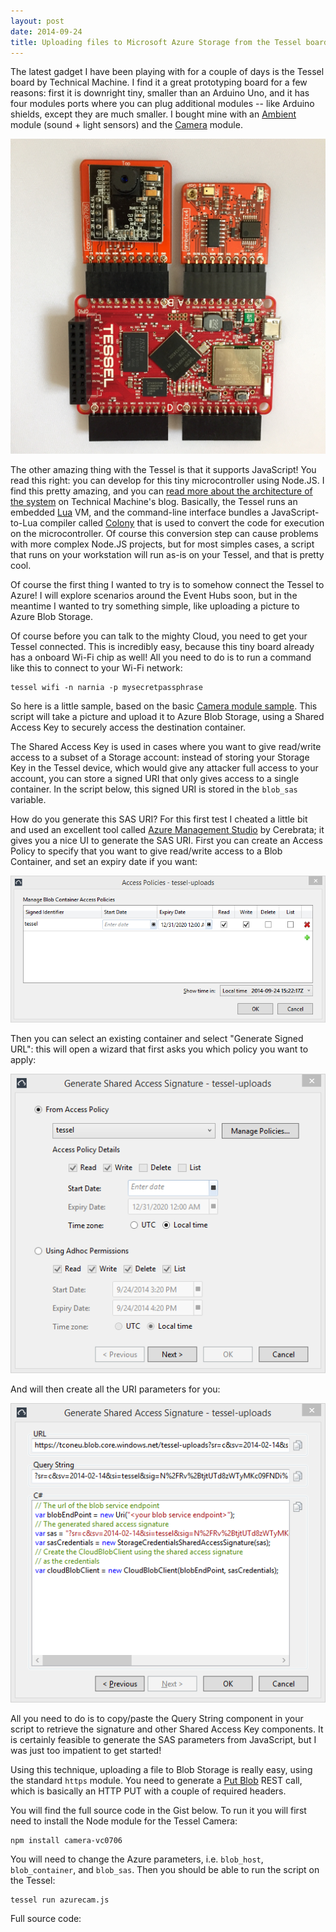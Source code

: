 ```yaml
---
layout: post
date: 2014-09-24
title: Uploading files to Microsoft Azure Storage from the Tessel board using Node.JS
---
```


The latest gadget I have been playing with for a couple of days is the Tessel board by Technical Machine. I find it a great prototyping board for a few reasons: first it is downright tiny, smaller than an Arduino Uno, and it has four modules ports where you can plug additional modules -- like Arduino shields, except they are much smaller. I bought mine with an [Ambient](http://start.tessel.io/modules/ambient) module (sound + light sensors) and the [Camera](http://start.tessel.io/modules/camera) module.

![My brand new Tessel](/images/tessel/tessel_camera_ambient.jpg)

The other amazing thing with the Tessel is that it supports JavaScript! You read this right: you can develop for this tiny microcontroller using Node.JS. I find this pretty amazing, and you can [read more about the architecture of the system](http://blog.technical.io/post/98257815497/how-tessel-works-the-basics) on Technical Machine's blog. Basically, the Tessel runs an embedded [Lua](http://www.lua.org/about.html) VM, and the command-line interface bundles a JavaScript-to-Lua compiler called [Colony](https://github.com/tessel/colony-compiler) that is used to convert the code for execution on the microcontroller. Of course this conversion step can cause problems with more complex Node.JS projects, but for most simples cases, a script that runs on your workstation will run as-is on your Tessel, and that is pretty cool.

Of course the first thing I wanted to try is to somehow connect the Tessel to Azure! I will explore scenarios around the Event Hubs soon, but in the meantime I wanted to try something simple, like uploading a picture to Azure Blob Storage.

Of course before you can talk to the mighty Cloud, you need to get your Tessel connected. This is incredibly easy, because this tiny board already has a onboard Wi-Fi chip as well! All you need to do is to run a command like this to connect to your Wi-Fi network:

```
tessel wifi -n narnia -p mysecretpassphrase
```

So here is a little sample, based on the basic [Camera module sample](http://start.tessel.io/modules/camera). This script will take a picture and upload it to Azure Blob Storage, using a Shared Access Key to securely access the destination container.

The Shared Access Key is used in cases where you want to give read/write access to a subset of a Storage account: instead of storing your Storage Key in the Tessel device, which would give any attacker full access to your account, you can store a signed URI that only gives access to a single container. In the script below, this signed URI is stored in the `blob_sas` variable.

How do you generate this SAS URI? For this first test I cheated a little bit and used an excellent tool called [Azure Management Studio](http://www.cerebrata.com/products/azure-management-studio/introduction) by Cerebrata; it gives you a nice UI to generate the SAS URI. First you can create an Access Policy to specify that you want to give read/write access to a Blob Container, and set an expiry date if you want:

![Create Access Policy](/images/tessel/image3.png)

Then you can select an existing container and select "Generate Signed URL": this will open a wizard that first asks you which policy you want to apply:

![Create signed URL](/images/tessel/image1.png)

And will then create all the URI parameters for you:

![Create signed URL](/images/tessel/image2.png)

All you need to do is to copy/paste the Query String component in your script to retrieve the signature and other Shared Access Key components. It is certainly feasible to generate the SAS parameters from JavaScript, but I was just too impatient to get started!

Using this technique, uploading a file to Blob Storage is really easy, using the standard `https` module. You need to generate a [Put Blob](http://msdn.microsoft.com/en-us/library/azure/dd179451.aspx) REST call, which is basically an HTTP PUT with a couple of required headers.

You will find the full source code in the Gist below. To run it you will first need to install the Node module for the Tessel Camera:

```
npm install camera-vc0706
```

You will need to change the Azure parameters, i.e. `blob_host`, `blob_container`, and `blob_sas`. Then you should be able to run the script on the Tessel:

```
tessel run azurecam.js
```

Full source code:

<script src="https://gist.github.com/tomconte/20b4a2af3a64052165a9.js"></script>
